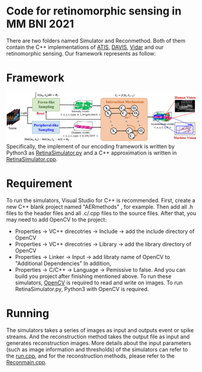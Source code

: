# Code for retinomorphic sensing in MM BNI 2021
There are two folders named Simulator and Reconmethod.
Both of them contain the C++ implementations of [ATIS](https://ieeexplore.ieee.org/document/5648367), [DAVIS](https://ieeexplore.ieee.org/document/6889103), [Vidar](https://www.researchgate.net/publication/350834690_Spike_Camera_and_Its_Coding_Methods) and our retinomorphic sensing.
Our framework represents as follow:

# Framework
![Framework](Framework/framework.png?raw=true "framework")
Specifically, the implement of our encoding framework is written by Python3 as [RetinaSimulator.py](Simulator/RetinaSimulator.py) and a C++ approximation is written in [RetinaSimulator.cpp](Simulator/RetinaSimulator.cpp).

# Requirement
To run the simulators, Visual Studio for C++ is recommended.
First, create a new C++ blank project named "AERmethods" , for example.
Then add all .h files to the header files and all .c/.cpp files to the source files.
After that, you may need to add OpenCV to the project:
- Properties -> VC++ direcotries -> Include -> add the include directory of OpenCV
- Properties -> VC++ direcotries -> Library -> add the library directory of OpenCV
- Properties -> Linker -> Input -> add libraty name of OpenCV to "Additional Dependencies"
In addition,
- Properties -> C/C++ -> Language -> Pemissive to false.
And you can build you project after finishing mentioned above.
To run these simulators, [OpenCV](https://opencv.org/) is required to read and write on images.
To run RetinaSimulator.py, Python3 with OpenCV is required.

# Running
The simulators takes a series of images as input and outputs event or spike streams.
And the reconstruction method takes the output file as input and generates reconstruction images.
More details about the input parameters (such as image information and thresholds) of the simulators can refer to the [run.cpp](Simulator\run.cpp), and for the reconstruction methods, please refer to the [Reconmain.cpp](Reconmethod\Reconmain.cpp).